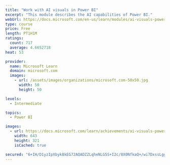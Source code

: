 ```yaml
---
title: "Work with AI visuals in Power BI"
excerpt: "This module describes the AI capabilities of Power BI."
webUrl: https://docs.microsoft.com/en-us/learn/modules/ai-visuals-power-bi/
type: course
price: Free
length: PT1H1M
ratings:
  count: 717
  average: 4.6652718
heat: 53

provider:
  name: Microsoft Learn
  domain: microsoft.com
  images:
    - url: /assets/images/organizations/microsoft.com-50x50.jpg
      width: 50
      height: 50

levels:
  - Intermediate

topics:
  - Power BI

images:
  - url: https://docs.microsoft.com/learn/achievements/ai-visuals-power-bi-social.png
    width: 643
    height: 321
    isCached: true

secured: "6+IH/D1yzIpXbyk8kEG72AQADZZLqheNLG5S+I2c/8X0NfkaQ+/wi7DxssLggHpCRhmyNWujGAT+0Wa0k/40ZUAisOcvQnaVbhxgwR3JW0PBt5lROhVS8DAXKFkEB+PaDIOClomgUmizMiU25nYC/wo87ukQ/ygedIaPIixKz7Yph1kiSAUp6STchgPejY35hL6jFWjctmQir0ENjOONTkhhhzC//YA1LmtvRMEgjNY+f8q1AZ1/Hl6vWfKjejrXd3TxcSFfjaijCufMXhkmrPCY2EQXPvQxWSqAg8pk5mTutbweUz6oFJSDcGhugDIPcDJF1WYah1FD9YDvULZk/VcxlT/Z7GN6y9zzhgBiUxPw6qQbzuWN7wjDVOKK8S2kSEEUNSbJ1eScJEuuxHssZupdIsSBx0YGlsmJyvg7e6k=;JR01Kpu11BTyAO4ZSoKaag=="
---
```


